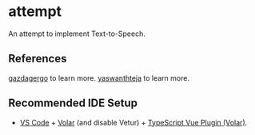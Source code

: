 # attempt

An attempt to implement Text-to-Speech.

## References

[gazdagergo]([https://github.com/gazdagergo/text-to-speech](https://github.com/gazdagergo/text-to-speech)) to learn more.
[yaswanthteja]([https://dev.to/yaswanthteja/text-to-speech-converter-in-html-css-javascript-3eme](https://dev.to/yaswanthteja/text-to-speech-converter-in-html-css-javascript-3eme)) to learn more.

## Recommended IDE Setup

- [VS Code](https://code.visualstudio.com/) + [Volar](https://marketplace.visualstudio.com/items?itemName=Vue.volar) (and disable Vetur) + [TypeScript Vue Plugin (Volar)](https://marketplace.visualstudio.com/items?itemName=Vue.vscode-typescript-vue-plugin).

